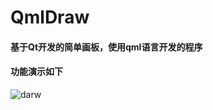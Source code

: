 # QmlDraw
#### 基于Qt开发的简单画板，使用qml语言开发的程序



#### 功能演示如下

![darw](/home/lusa/KCode/QmlDraw/darw.gif)

